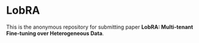 # LobRA

This is the anonymous repository for submitting paper **LobRA: Multi-tenant Fine-tuning over Heterogeneous Data**.